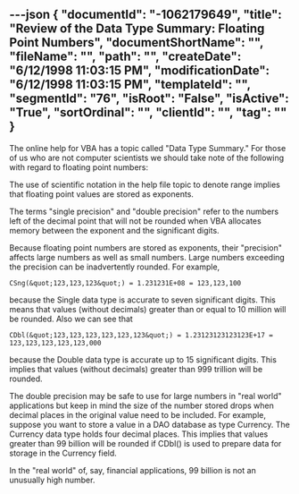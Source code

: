 ---json
{
  "documentId": "-1062179649",
  "title": "Review of the Data Type Summary: Floating Point Numbers",
  "documentShortName": "",
  "fileName": "",
  "path": "",
  "createDate": "6/12/1998 11:03:15 PM",
  "modificationDate": "6/12/1998 11:03:15 PM",
  "templateId": "",
  "segmentId": "76",
  "isRoot": "False",
  "isActive": "True",
  "sortOrdinal": "",
  "clientId": "",
  "tag": ""
}
---

The online help for VBA has a topic called &quot;Data Type Summary.&quot; For those of us who are not computer scientists we should take note of the following with regard to floating point numbers:

The use of scientific notation in the help file topic to denote range implies that floating point values are stored as exponents.

The terms &quot;single precision&quot; and &quot;double precision&quot; refer to the numbers left of the decimal point that will not be rounded when VBA allocates memory between the exponent and the significant digits.

Because floating point numbers are stored as exponents, their &quot;precision&quot; affects large numbers as well as small numbers. Large numbers exceeding the precision can be inadvertently rounded. For example,

    CSng(&quot;123,123,123&quot;) = 1.231231E+08 = 123,123,100

because the Single data type is accurate to seven significant digits. This means that values (without decimals) greater than or equal to 10 million will be rounded. Also we can see that

    CDbl(&quot;123,123,123,123,123,123&quot;) = 1.23123123123123E+17 = 123,123,123,123,123,000

because the Double data type is accurate up to 15 significant digits. This implies that values (without decimals) greater than 999 trillion will be rounded.

The double precision may be safe to use for large numbers in &quot;real world&quot; applications but keep in mind the size of the number stored drops when decimal places in the original value need to be included. For example, suppose you want to store a value in a DAO database as type Currency. The Currency data type holds four decimal places. This implies that values greater than 99 billion will be rounded if CDbl() is used to prepare data for storage in the Currency field.

In the &quot;real world&quot; of, say, financial applications, 99 billion is not an unusually high number.
